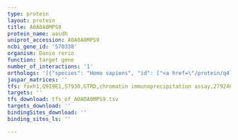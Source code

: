 ```yaml
---
type: protein
layout: protein
title: A0A0A0MPS9
protein_name: aasdh
uniprot_accession: A0A0A0MPS9
ncbi_gene_id: '570338'
organism: Danio rerio
function: target gene
number_of_interactions: '1'
orthologs: '[{"species": "Homo sapiens", "id": ["<a href=\"/protein/q4l235\">Q4L235</a>"]}, {"species": "Mus musculus", "id": ["<a href=\"/protein/q80wc9\">Q80WC9</a>"]}, {"species": "Rattus norvegicus", "id": ["D4A5F5"]}, {"species": "Drosophila melanogaster", "id": ["<a href=\"/protein/q9vll0\">Q9VLL0</a>"]}]'
jaspar_matrices: ''
tfs: foxh1,Q9I9E1,57930,GTRD,chromatin immunoprecipitation assay,27924024%5Buid%5D,No
targets: ''
tfs_download: tfs_of_A0A0A0MPS9.tsv
targets_download: ''
bindingSites_download: ''
binding_sites_ls: ''

---
```

